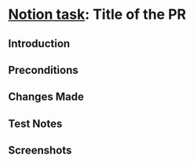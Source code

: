 # [Notion task](https://www.notion.so/): Title of the PR

## Introduction

## Preconditions

<!--
Example:

- [ ] branched off #NNNN
- [ ] waiting on [Task](https://www.notion.so/)
-->

## Changes Made

## Test Notes

<!--
Example:

- [ ] branched off #NNNN
- [ ] waiting on [Task](https://www.notion.so/)
-->

## Screenshots

